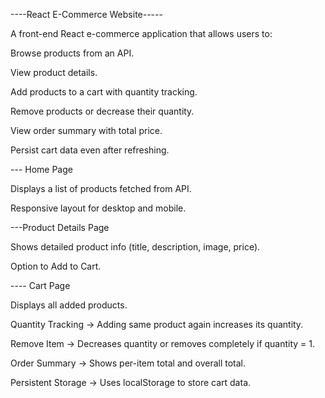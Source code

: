 ----React E-Commerce Website-----

A front-end React e-commerce application that allows users to:

Browse products from an API.

View product details.

Add products to a cart with quantity tracking.

Remove products or decrease their quantity.

View order summary with total price.

Persist cart data even after refreshing.



--- Home Page

Displays a list of products fetched from API.

Responsive layout for desktop and mobile.

---Product Details Page

Shows detailed product info (title, description, image, price).

Option to Add to Cart.

---- Cart Page

Displays all added products.

Quantity Tracking → Adding same product again increases its quantity.

Remove Item → Decreases quantity or removes completely if quantity = 1.

Order Summary → Shows per-item total and overall total.

Persistent Storage → Uses localStorage to store cart data.


